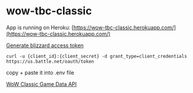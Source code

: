 # wow-tbc-classic

App is running on Heroku: [https://wow-tbc-classic.herokuapp.com/](https://wow-tbc-classic.herokuapp.com/)

[Generate blizzard access token](https://develop.battle.net/documentation/guides/using-oauth/client-credentials-flow)

`curl -u {client_id}:{client_secret} -d grant_type=client_credentials https://us.battle.net/oauth/token`

copy + paste it into .env file

[WoW Classic Game Data API](https://develop.battle.net/documentation/world-of-warcraft-classic/game-data-apis)

